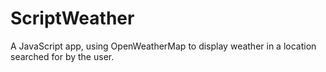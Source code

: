 # ScriptWeather

A JavaScript app, using OpenWeatherMap to display weather in a location searched for by the user.
